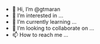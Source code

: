 - 👋 Hi, I’m @gtmaran
- 👀 I’m interested in ...
- 🌱 I’m currently learning ...
- 💞️ I’m looking to collaborate on ...
- 📫 How to reach me ...

<!---
gtmaran/gtmaran is a ✨ special ✨ repository because its `README.md` (this file) appears on your GitHub profile.
You can click the Preview link to take a look at your changes.
--->
